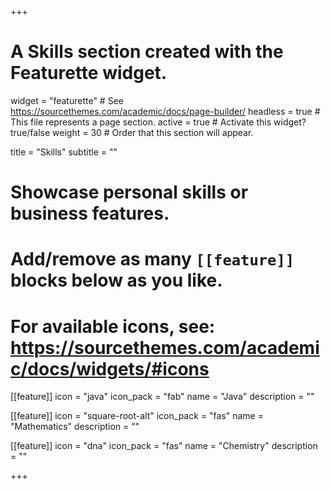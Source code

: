 +++
# A Skills section created with the Featurette widget.
widget = "featurette"  # See https://sourcethemes.com/academic/docs/page-builder/
headless = true  # This file represents a page section.
active = true  # Activate this widget? true/false
weight = 30  # Order that this section will appear.

title = "Skills"
subtitle = ""

# Showcase personal skills or business features.
# 
# Add/remove as many `[[feature]]` blocks below as you like.
# 
# For available icons, see: https://sourcethemes.com/academic/docs/widgets/#icons

[[feature]]
  icon = "java"
  icon_pack = "fab"
  name = "Java"
  description = ""
  
[[feature]]
  icon = "square-root-alt"
  icon_pack = "fas"
  name = "Mathematics"
  description = ""  
  
[[feature]]
  icon = "dna"
  icon_pack = "fas"
  name = "Chemistry"
  description = ""

+++
